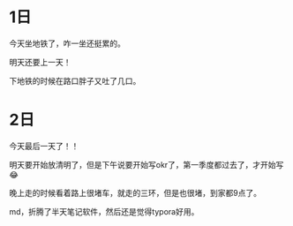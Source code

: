 # 1日

今天坐地铁了，咋一坐还挺累的。

明天还要上一天！

下地铁的时候在路口胖子又吐了几口。





# 2日

今天最后一天了！！

明天要开始放清明了，但是下午说要开始写okr了，第一季度都过去了，才开始写😂

晚上走的时候看着路上很堵车，就走的三环，但是也很堵，到家都9点了。

md，折腾了半天笔记软件，然后还是觉得typora好用。

